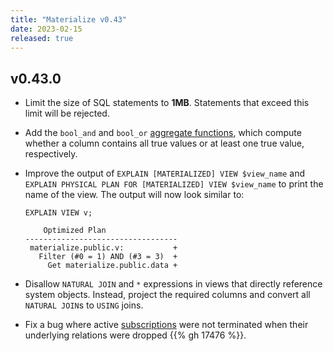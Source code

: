 ```yaml
---
title: "Materialize v0.43"
date: 2023-02-15
released: true
---
```


## v0.43.0

* Limit the size of SQL statements to **1MB**. Statements that exceed this limit
  will be rejected.

* Add the `bool_and` and `bool_or` [aggregate functions](/sql/functions/#aggregate),
  which compute whether a column contains all true values or at least one
  true value, respectively.

* Improve the output of `EXPLAIN [MATERIALIZED] VIEW $view_name` and `EXPLAIN
  PHYSICAL PLAN FOR [MATERIALIZED] VIEW $view_name` to print the name of the
  view. The output will now look similar to:

  ```mzsql
  EXPLAIN VIEW v;

      Optimized Plan
  ----------------------------------
   materialize.public.v:           +
     Filter (#0 = 1) AND (#3 = 3)  +
       Get materialize.public.data +
  ```

* Disallow `NATURAL JOIN` and `*` expressions in views that directly reference
  system objects. Instead, project the required columns and convert all
  `NATURAL JOIN`s to `USING` joins.

* Fix a bug where active [subscriptions](/sql/subscribe/) were not terminated when
  their underlying relations were dropped {{% gh 17476 %}}.
